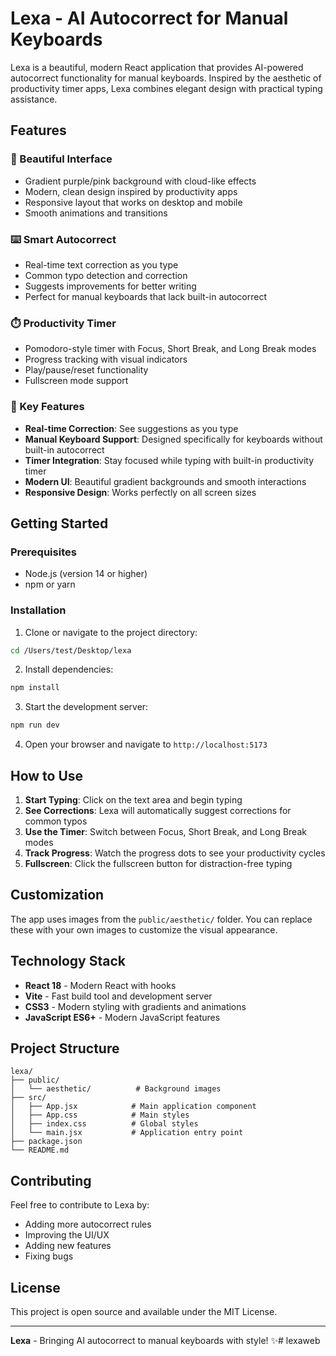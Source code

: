 # Lexa - AI Autocorrect for Manual Keyboards

Lexa is a beautiful, modern React application that provides AI-powered autocorrect functionality for manual keyboards. Inspired by the aesthetic of productivity timer apps, Lexa combines elegant design with practical typing assistance.

## Features

### 🎨 Beautiful Interface
- Gradient purple/pink background with cloud-like effects
- Modern, clean design inspired by productivity apps
- Responsive layout that works on desktop and mobile
- Smooth animations and transitions

### ⌨️ Smart Autocorrect
- Real-time text correction as you type
- Common typo detection and correction
- Suggests improvements for better writing
- Perfect for manual keyboards that lack built-in autocorrect

### ⏱️ Productivity Timer
- Pomodoro-style timer with Focus, Short Break, and Long Break modes
- Progress tracking with visual indicators
- Play/pause/reset functionality
- Fullscreen mode support

### 🎯 Key Features
- **Real-time Correction**: See suggestions as you type
- **Manual Keyboard Support**: Designed specifically for keyboards without built-in autocorrect
- **Timer Integration**: Stay focused while typing with built-in productivity timer
- **Modern UI**: Beautiful gradient backgrounds and smooth interactions
- **Responsive Design**: Works perfectly on all screen sizes

## Getting Started

### Prerequisites
- Node.js (version 14 or higher)
- npm or yarn

### Installation

1. Clone or navigate to the project directory:
```bash
cd /Users/test/Desktop/lexa
```

2. Install dependencies:
```bash
npm install
```

3. Start the development server:
```bash
npm run dev
```

4. Open your browser and navigate to `http://localhost:5173`

## How to Use

1. **Start Typing**: Click on the text area and begin typing
2. **See Corrections**: Lexa will automatically suggest corrections for common typos
3. **Use the Timer**: Switch between Focus, Short Break, and Long Break modes
4. **Track Progress**: Watch the progress dots to see your productivity cycles
5. **Fullscreen**: Click the fullscreen button for distraction-free typing

## Customization

The app uses images from the `public/aesthetic/` folder. You can replace these with your own images to customize the visual appearance.

## Technology Stack

- **React 18** - Modern React with hooks
- **Vite** - Fast build tool and development server
- **CSS3** - Modern styling with gradients and animations
- **JavaScript ES6+** - Modern JavaScript features

## Project Structure

```
lexa/
├── public/
│   └── aesthetic/          # Background images
├── src/
│   ├── App.jsx            # Main application component
│   ├── App.css            # Main styles
│   ├── index.css          # Global styles
│   └── main.jsx           # Application entry point
├── package.json
└── README.md
```

## Contributing

Feel free to contribute to Lexa by:
- Adding more autocorrect rules
- Improving the UI/UX
- Adding new features
- Fixing bugs

## License

This project is open source and available under the MIT License.

---

**Lexa** - Bringing AI autocorrect to manual keyboards with style! ✨# lexaweb
